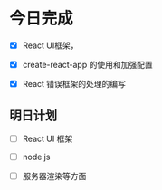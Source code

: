 # 今日完成
- [x] React UI框架，
- [x] create-react-app 的使用和加强配置
- [x] React 错误框架的处理的编写



## 明日计划
- [ ] React UI 框架
- [ ] node js
- [ ] 服务器渲染等方面



